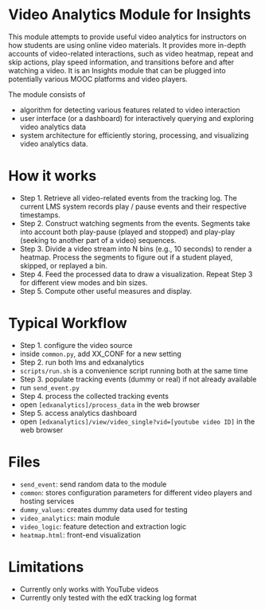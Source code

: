 Video Analytics Module for Insights
======

This module attempts to provide useful video analytics for instructors on how students are using online video materials. It provides more in-depth accounts of video-related interactions, such as video heatmap, repeat and skip actions, play speed information, and transitions before and after watching a video. It is an Insights module that can be plugged into potentially various MOOC platforms and video players.

The module consists of
- algorithm for detecting various features related to video interaction
- user interface (or a dashboard) for interactively querying and exploring video analytics data
- system architecture for efficiently storing, processing, and visualizing video analytics data.


How it works
======

- Step 1. Retrieve all video-related events from the tracking log. The current LMS system records play / pause events and their respective timestamps.
- Step 2. Construct watching segments from the events. Segments take into account both play-pause (played and stopped) and play-play (seeking to another part of a video) sequences.
- Step 3. Divide a video stream into N bins (e.g., 10 seconds) to render a heatmap. Process the segments to figure out if a student played, skipped, or replayed a bin.
- Step 4. Feed the processed data to draw a visualization. Repeat Step 3 for different view modes and bin sizes.
- Step 5. Compute other useful measures and display.


Typical Workflow
======

- Step 1. configure the video source
 - inside `common.py`, add XX_CONF for a new setting
- Step 2. run both lms and edxanalytics
 - `scripts/run.sh` is a convenience script running both at the same time
- Step 3. populate tracking events (dummy or real) if not already available
 - run `send_event.py`
- Step 4. process the collected tracking events
 - open `[edxanalytics]/process_data` in the web browser
- Step 5. access analytics dashboard
 - open `[edxanalytics]/view/video_single?vid=[youtube video ID]` in the web browser


Files
======

- `send_event`: send random data to the module
- `common`: stores configuration parameters for different video players and hosting services
- `dummy_values`: creates dummy data used for testing
- `video_analytics`: main module 
- `video_logic`: feature detection and extraction logic
- `heatmap.html`: front-end visualization


Limitations
======

- Currently only works with YouTube videos
- Currently only tested with the edX tracking log format
